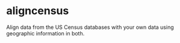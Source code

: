 # aligncensus
Align data from the US Census databases with your own data using geographic information in both.
